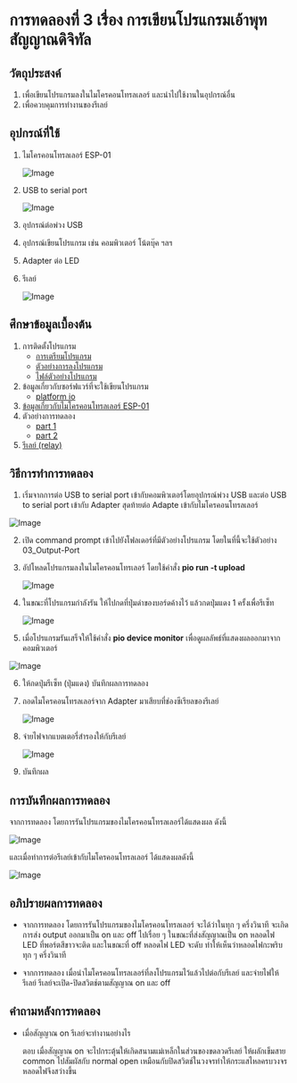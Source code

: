 # การทดลองที่ 3 เรื่อง การเขียนโปรแกรมเอ้าพุทสัญญาณดิจิทัล
## วัตถุประสงค์
1. เพื่อเขียนโปรแกรมลงในไมโครคอนโทรลเลอร์ และนำไปใช้งานในอุปกรณ์อื่น
2. เพื่อควบคุมการทำงานของรีเลย์

## อุปกรณ์ที่ใช้
1. ไมโครคอนโทรลเลอร์ ESP-01

   ![Image](https://cdn-images-1.medium.com/max/1200/1*RMM4luR-BC8yrsDbmSlkBA.png)

2. USB to serial port

   ![Image](https://daneshjookit.com/5924-home_default/esp8266-to-usb.jpg)

3. อุปกรณ์ต่อพ่วง USB
4. อุปกรณ์เขียนโปรแกรม เช่น คอมพิวเตอร์ โน้ตบุ๊ค ฯลฯ
5. Adapter ต่อ LED
6. รีเลย์

   ![Image](https://github.com/Nana-Nan/image/blob/main/3-6.jpg)

## ศึกษาข้อมูลเบื้องต้น
1. การติดตั้งโปรแกรม
   * [การเตรียมโปรแกรม](https://youtu.be/9aF0upI9Gic)
   * [ตัวอย่างการลงโปรแกรม](https://youtu.be/ocrGdJoP90Y)
   * [ไฟล์ตัวอย่างโปรแกรม](https://github.com/choompol-boonmee/lab63b/tree/master/examples)
2. ข้อมูลเกี่ยวกับซอร์ฟแวร์ที่จะใช้เขียนโปรแกรม  
   * [platform io](https://platformio.org/)
3. [ข้อมูลเกี่ยวกับไมโครคอนโทรลเลอร์ ESP-01](https://docs.platformio.org/en/latest/boards/espressif8266/esp01_1m.html)
4. ตัวอย่างการทดลอง
   * [part 1](https://youtu.be/6JnhaUILGuw)
   * [part 2](https://youtu.be/nFqoZT26U5k)
5. [รีเลย์ (relay)](http://www.psptech.co.th/%E0%B8%A3%E0%B8%B5%E0%B9%80%E0%B8%A5%E0%B8%A2%E0%B9%8Crelay%E0%B8%84%E0%B8%B7%E0%B8%AD%E0%B8%AD%E0%B8%B0%E0%B9%84%E0%B8%A3-15696.page)

## วิธีการทำการทดลอง
1. เริ่มจากการต่อ USB to serial port เข้ากับคอมพิวเตอร์โดยอุปกรณ์พ่วง USB และต่อ USB to serial port เข้ากับ Adapter สุดท้ายต่อ Adapte เข้ากับไมโครคอนโทรลเลอร์
  
  ![Image](https://github.com/Nana-Nan/image/blob/main/3-1.jpg)

2. เปิด command prompt เข้าไปยังโฟลเดอร์ที่มีตัวอย่างโปรแกรม โดยในที่นี้จะใช้ตัวอย่าง 03_Output-Port

3. อัปโหลดโปรแกรมลงในไมโครคอนโทรเลอร์ โดยใช้คำสั่ง **pio run -t upload**
   
   ![Image](https://github.com/Nana-Nan/image/blob/main/3-2.jpg)

4. ในขณะที่โปรแกรมกำลังรัน ให้ไปกดที่ปุ่มดำของบอร์ดค้างไว้ แล้วกดปุ่มแดง 1 ครั้งเพื่อรีเซ็ท
   
   ![Image](https://github.com/Nana-Nan/image/blob/main/3-3.jpg)

5. เมื่อโปรแกรมรันเสร็จให้ใช้คำสั่ง **pio device monitor** เพื่อดูผลลัพธ์ที่แสดงผลออกมาจากคอมพิวเตอร์
  
  ![Image](https://github.com/Nana-Nan/image/blob/main/3-4.jpg)

6. ให้กดปุ่มรีเซ็ท (ปุ่มแดง) บันทึกผลการทดลอง

7. ถอดไมโครคอนโทรลเลอร์จาก Adapter มาเสียบที่ช่องซีเรียลของรีเลย์
   
   ![Image](https://github.com/Nana-Nan/image/blob/main/3-7.jpg)

8. จ่ายไฟจากแบตเตอรี่สำรองให้กับรีเลย์
   
   ![Image](https://github.com/Nana-Nan/image/blob/main/3-1.jpg)

9. บันทึกผล

## การบันทึกผลการทดลอง
   จากการทดลอง โดยการรันโปรแกรมของไมโครคอนโทรลเลอร์ได้แสดงผล ดังนี้
   
   ![Image](https://github.com/Nana-Nan/image/blob/main/3-5.jpg)
   
   และเมื่อทำการต่อรีเลย์เข้ากับไมโครคอนโทรลเลอร์ ได้แสดงผลดังนี้
   
   ![Image](https://github.com/Nana-Nan/image/blob/main/3-8.jpg)

## อภิปรายผลการทดลอง
* จากการทดลอง โดยการรันโปรแกรมของไมโครคอนโทรลเลอร์ จะได้ว่าในทุก ๆ ครึ่งวินาที จะเกิดการส่ง output ออกมาเป็น on และ off ไปเรื่อย ๆ ในขณะที่ส่งสัญญาณเป็น on หลอดไฟ LED ที่พอร์ตสีขาวจะติด และในขณะที่ off หลอดไฟ LED จะดับ ทำให้เห็นว่าหลอดไฟกะพริบทุก ๆ ครึ่งวินาที

* จากการทดลอง เมื่อนำไมโครคอนโทรลเลอร์ที่ลงโปรแกรมไว้แล้วไปต่อกับรีเลย์ และจ่ายไฟให้รีเลย์ รีเลย์จะเปิด-ปิดสวิตช์ตามสัญญาณ on และ off  
   
## คำถามหลังการทดลอง
* เมื่อสัญญาณ on รีเลย์จะทำงานอย่างไร

   ตอบ เมื่อสัญญาณ on จะไปกระตุ้นให้เกิดสนามแม่เหล็กในส่วนของขดลวดรีเลย์ ให้ผลักเข็มสาย common ไปสัมผัสกับ normal open เหมือนกับปิดสวิตช์ในวงจรทำให้กระแสไหลครบวงจร หลอดไฟจึงสว่างขึ้น
